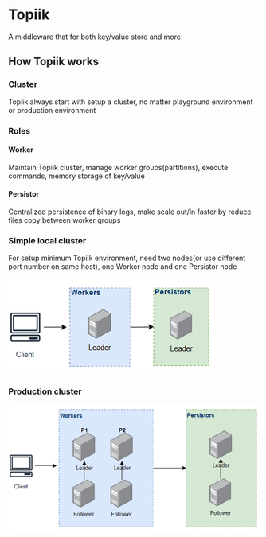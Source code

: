 # Topiik
A middleware that for both key/value store and more

## How Topiik works

### Cluster
Topiik always start with setup a cluster, no matter playground environment or production environment

### Roles

#### Worker
Maintain Topiik cluster, manage worker groups(partitions), execute commands, memory storage of key/value

#### Persistor
Centralized persistence of binary logs, make scale out/in faster by reduce files copy between worker groups


### Simple local cluster
For setup minimum Topiik environment, need two nodes(or use different port number on same host), one Worker node and one Persistor node

![alt text](src/resource/dev_architecture.png)

### Production cluster

![alt text](src/resource/prod_architecture.png)